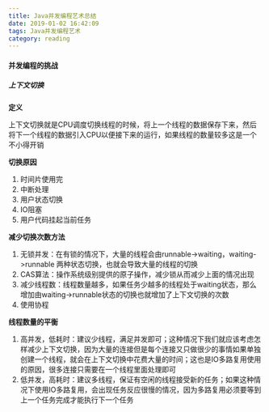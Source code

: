 ```yaml
---
title: Java并发编程艺术总结
date: 2019-01-02 16:42:09
tags: Java并发编程艺术
category: reading
---
```


#### 并发编程的挑战

#####  上下文切换

**定义**

上下文切换就是CPU调度切换线程的时候，将上一个线程的数据保存下来，然后将下一个线程的数据引入CPU以便接下来的运行，如果线程的数量较多这是一个不小得开销

**切换原因**

1. 时间片使用完
2. 中断处理
3. 用户状态切换
4. IO阻塞
5. 用户代码挂起当前任务

**减少切换次数方法**

1. 无锁并发：在有锁的情况下，大量的线程会由runnable->waiting，waiting->runnable 两种状态切换，也就会导致大量的线程的切换
2. CAS算法：操作系统级别提供的原子操作，减少锁从而减少上面的情况出现
3. 减少线程数：线程数量越多，如果任务少越多的线程处于waiting状态，那么增加由waiting->runnable状态的切换也就增加了上下文切换的次数
4. 使用协程

**线程数量的平衡**

1. 高并发，低耗时：建议少线程，满足并发即可；这种情况下我们就应该考虑怎样减少上下文切换，因为大量的连接但是每个连接又只做很少的事情如果单独创建一个线程，就会在上下文切换中花费大量的时间；这也是IO多路复用使用的原因，很多连接只需要在一个线程里面处理即可
2. 低并发，高耗时：建议多线程，保证有空闲的线程接受新的任务；如果这种情况下使用IO多路复用，会出现任务反应很慢的情况，因为多路复用必须要等到上一个任务完成才能执行下一个任务

